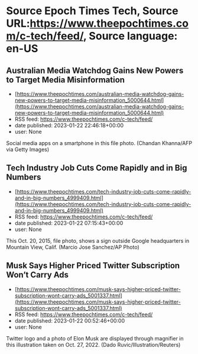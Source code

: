# Source Epoch Times Tech, Source URL:https://www.theepochtimes.com/c-tech/feed/, Source language: en-US

## Australian Media Watchdog Gains New Powers to Target Media Misinformation
 - [https://www.theepochtimes.com/australian-media-watchdog-gains-new-powers-to-target-media-misinformation_5000644.html](https://www.theepochtimes.com/australian-media-watchdog-gains-new-powers-to-target-media-misinformation_5000644.html)
 - RSS feed: https://www.theepochtimes.com/c-tech/feed/
 - date published: 2023-01-22 22:46:18+00:00
 - user: None

Social media apps on a smartphone in this file photo. (Chandan Khanna/AFP via Getty Images)

## Tech Industry Job Cuts Come Rapidly and in Big Numbers
 - [https://www.theepochtimes.com/tech-industry-job-cuts-come-rapidly-and-in-big-numbers_4999409.html](https://www.theepochtimes.com/tech-industry-job-cuts-come-rapidly-and-in-big-numbers_4999409.html)
 - RSS feed: https://www.theepochtimes.com/c-tech/feed/
 - date published: 2023-01-22 07:15:43+00:00
 - user: None

This Oct. 20, 2015, file photo, shows a sign outside Google headquarters in Mountain View, Calif. (Marcio Jose Sanchez/AP Photo)

## Musk Says Higher Priced Twitter Subscription Won’t Carry Ads
 - [https://www.theepochtimes.com/musk-says-higher-priced-twitter-subscription-wont-carry-ads_5001337.html](https://www.theepochtimes.com/musk-says-higher-priced-twitter-subscription-wont-carry-ads_5001337.html)
 - RSS feed: https://www.theepochtimes.com/c-tech/feed/
 - date published: 2023-01-22 00:52:46+00:00
 - user: None

Twitter logo and a photo of Elon Musk are displayed through magnifier in this illustration taken on Oct. 27, 2022. (Dado Ruvic/Illustration/Reuters)
